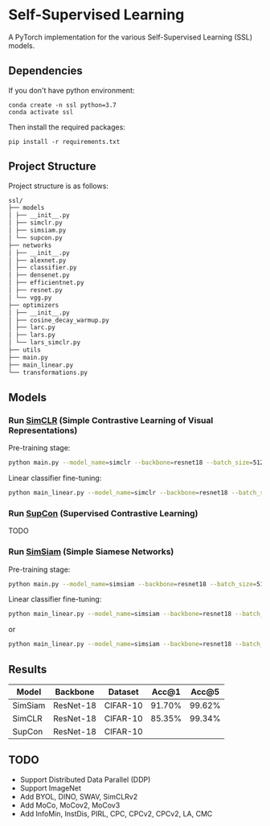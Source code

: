 # Self-Supervised Learning
A PyTorch implementation for the various Self-Supervised Learning (SSL) models.

## Dependencies

If you don't have python environment:

```
conda create -n ssl python=3.7
conda activate ssl
```

Then install the required packages:
```
pip install -r requirements.txt
```

## Project Structure

Project structure is as follows:

```bash
ssl/
├── models
│ ├── __init__.py
│ ├── simclr.py
│ ├── simsiam.py
│ └── supcon.py
├── networks
│ ├── __init__.py
│ ├── alexnet.py
│ ├── classifier.py
│ ├── densenet.py
│ ├── efficientnet.py
│ ├── resnet.py
│ └── vgg.py
├── optimizers
│ ├── __init__.py
│ ├── cosine_decay_warmup.py
│ ├── larc.py
│ ├── lars.py
│ └── lars_simclr.py
├── utils
├── main.py
├── main_linear.py
└── transformations.py
```

## Models

### Run [SimCLR](https://arxiv.org/abs/2002.05709) (Simple Contrastive Learning of Visual Representations)

Pre-training stage:

```bash
python main.py --model_name=simclr --backbone=resnet18 --batch_size=512 --optimizer=lars_simclr --weight_decay=0.0001 --momentum=0.9 --warmup_epochs=10 --warmup_lr=0 --base_lr=1.0 --final_lr=0 --num_epochs=1000
```

Linear classifier fine-tuning:

```bash
python main_linear.py --model_name=simclr --backbone=resnet18 --batch_size=512 --optimizer=sgd_nesterov --weight_decay=0 --momentum=0.9 --warmup_epochs=0 --base_lr=0.1 --final_lr=0 --num_epochs=100
```

### Run [SupCon](https://arxiv.org/abs/2004.11362) (Supervised Contrastive Learning)

TODO

### Run [SimSiam](https://arxiv.org/abs/2011.10566) (Simple Siamese Networks)

Pre-training stage:

```bash
python main.py --model_name=simsiam --backbone=resnet18 --batch_size=512 --optimizer=sgd --weight_decay=0.0005 --momentum=0.9 --warmup_epochs=10 --warmup_lr=0 --base_lr=0.03 --final_lr=0 --num_epochs=800
```

Linear classifier fine-tuning:

```bash
python main_linear.py --model_name=simsiam --backbone=resnet18 --batch_size=256 --optimizer=sgd --weight_decay=0 --momentum=0.9 --warmup_epochs=0 --base_lr=30 --final_lr=0 --num_epochs=100
```
or
```bash
python main_linear.py --model_name=simsiam --backbone=resnet18 --batch_size=256 --optimizer=lars --weight_decay=0 --momentum=0.9 --warmup_epochs=0 --base_lr=0.02 --final_lr=0 --num_epochs=100
```

## Results

| **Model** | **Backbone** | **Dataset** | **Acc@1** | **Acc@5** |
|-----------|--------------|-------------|-----------|-----------|
| SimSiam   | ResNet-18    | CIFAR-10    | 91.70%    | 99.62%    |
| SimCLR    | ResNet-18    | CIFAR-10    | 85.35%    | 99.34%    |
| SupCon    | ResNet-18    | CIFAR-10    |           |           |

## TODO

- Support Distributed Data Parallel (DDP)
- Support ImageNet
- Add BYOL, DINO, SWAV, SimCLRv2
- Add MoCo, MoCov2, MoCov3
- Add InfoMin, InstDis, PIRL, CPC, CPCv2, CPCv2, LA, CMC

